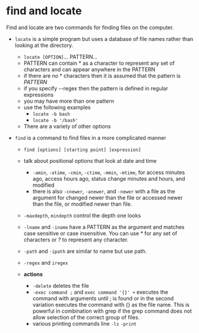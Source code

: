 # find and locate
Find and locate are two commands for finding files on the computer.
 - `locate` is a simple program but uses a database of file names rather than looking at the directory.
   - `locate [OPTION]`... PATTERN...
   - PATTERN can contain * as a character to represent any set of characters and can appear anywhere in the PATTERN
   - if there are no * characters then it is assumed that the pattern is *PATTERN*
   - if you specify --regex then the pattern is defined in regular expressions
   - you may have more than one pattern
   - use the following examples
     - `locate -b bash`
     - `locate -b '/bash'`
   - There are a variety of other options

- `find` is a command to find files in a more complicated manner
  - `find [options] [starting point] [expression]`
  - talk about positional options that look at date and time
    - `-amin`, `-atime`, `-cmin`, `-ctime`, `-mmin`, `-mtime`, for access minutes ago, access hours ago, status change minutes and hours, and modified
    - there is also `-cnewer`, `-anewer`, and `-newer` with a file as the argument for changed newer than the file or accessed newer than the file, or modified newer than file.

  - `-maxdepth`, `mindepth` control the depth one looks
  - `-lname` and `-iname` have a PATTERN as the argument and matches case sensitive or case insensitive. You can use * for any set of characters or ? to represent any character.
  - `-path` and `-ipath` are similar to name but use path.
  - `-regex` and `iregex`
  - __actions__
    - `-delete` deletes the file
    - `-exec command ;` and `exec command '{}' +` executes the command with arguments until ; is found or in the second variation executes the command with {} as the file name. This is powerful in combination with grep if the grep command does not allow selection of the correct group of files.
    - various printing commands line `-ls` `-print`
